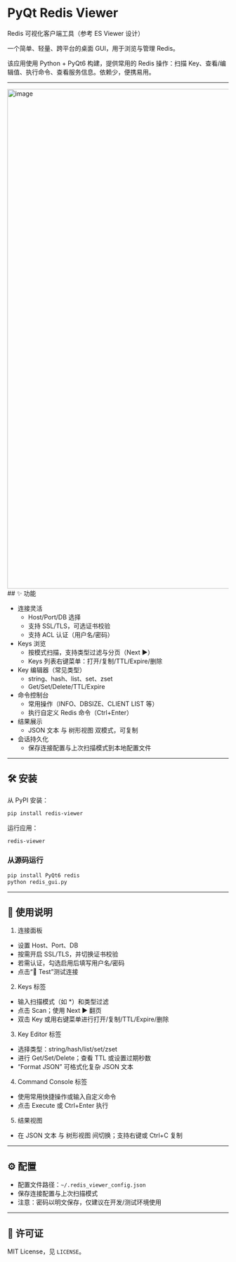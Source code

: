 # PyQt Redis Viewer
Redis 可视化客户端工具（参考 ES Viewer 设计）

一个简单、轻量、跨平台的桌面 GUI，用于浏览与管理 Redis。

该应用使用 Python + PyQt6 构建，提供常用的 Redis 操作：扫描 Key、查看/编辑值、执行命令、查看服务信息。依赖少，便携易用。

---
<img width="1942" height="1136" alt="image" src="https://github.com/user-attachments/assets/6826b523-7294-4ed5-a030-eab1ff1dd906" />
## ✨ 功能

- 连接灵活
  - Host/Port/DB 选择
  - 支持 SSL/TLS，可选证书校验
  - 支持 ACL 认证（用户名/密码）
- Keys 浏览
  - 按模式扫描，支持类型过滤与分页（Next ▶）
  - Keys 列表右键菜单：打开/复制/TTL/Expire/删除
- Key 编辑器（常见类型）
  - string、hash、list、set、zset
  - Get/Set/Delete/TTL/Expire
- 命令控制台
  - 常用操作（INFO、DBSIZE、CLIENT LIST 等）
  - 执行自定义 Redis 命令（Ctrl+Enter）
- 结果展示
  - JSON 文本 与 树形视图 双模式，可复制
- 会话持久化
  - 保存连接配置与上次扫描模式到本地配置文件

---

## 🛠️ 安装

从 PyPI 安装：

```bash
pip install redis-viewer
```

运行应用：

```bash
redis-viewer
```

### 从源码运行

```bash
pip install PyQt6 redis
python redis_gui.py
```

---

## 🚀 使用说明

1) 连接面板
- 设置 Host、Port、DB
- 按需开启 SSL/TLS，并切换证书校验
- 若需认证，勾选启用后填写用户名/密码
- 点击“🔌 Test”测试连接

2) Keys 标签
- 输入扫描模式（如 *）和类型过滤
- 点击 Scan；使用 Next ▶ 翻页
- 双击 Key 或用右键菜单进行打开/复制/TTL/Expire/删除

3) Key Editor 标签
- 选择类型：string/hash/list/set/zset
- 进行 Get/Set/Delete；查看 TTL 或设置过期秒数
- “Format JSON” 可格式化复杂 JSON 文本

4) Command Console 标签
- 使用常用快捷操作或输入自定义命令
- 点击 Execute 或 Ctrl+Enter 执行

5) 结果视图
- 在 JSON 文本 与 树形视图 间切换；支持右键或 Ctrl+C 复制

---

## ⚙️ 配置

- 配置文件路径：`~/.redis_viewer_config.json`
- 保存连接配置与上次扫描模式
- 注意：密码以明文保存，仅建议在开发/测试环境使用

---

## 📜 许可证

MIT License，见 `LICENSE`。
